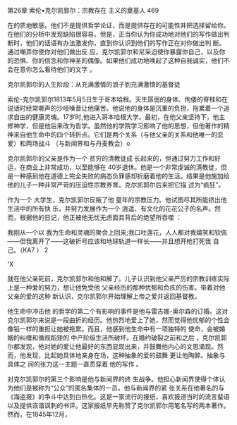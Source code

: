 第26章 索伦•克尔凯郭尔：宗教存在 主义的奠基人 469

在的质地敏感。他们不是提供哲学论证，而是提供存在的可能性并把选择留给你。在他们的分析中发现缺陷很容易。但是，正当你认为你成功地对他们的写作做出判 断时，他们的话语有办法激发你，直到你认识到他们的写作正在对你做出判 断。通过嘲弄你使你对他们做出反 应，克尔凯郭尔和尼采迫使你暴露你自己，以及你的恐惧、你的信念和你神圣的偶像。如果他们成功地唤起了这种自我诚实，他们不会在意你怎么看待他们的文字 。

克尔凯郭尔的人生阶段：从充满激情的浪子到充满激情的基督徒

索伦-克尔凯郭尔1813年5月5日生于哥本哈根。天生孱弱的身体、佝偻的脊柱和在说话时经常嘶声的沙哑嗓音让他痛苦。他说他的身体是沉重的负担，拖累着一个追求自由的健康灵魂。17岁时,他进入哥本哈根大学。最初，在他父亲坚持下，他主修神学，但是他后来改为哲学。虽然他的学院学习影响了他的思想，但他著作的精神来自他生命中的四个转折点。它们是两个关系（与他父亲的关系和他唯一的恋爱）和两场战斗 （与新闻界和与丹麦教会）o

克尔凯郭尔的父亲是作为一个 贫穷的清教徒成 长起来的，但通过努力工作和好运，在商业上非常成功，以至能够在 40岁退休。他是一个非常虔诚的清教徒，但是一种感到他在道德上完全失败的病态负罪感却折磨着他的生活。结果是他施加给他的儿子一种非常严苛的压迫性宗教养育。克尔凯郭尔后来把它描 述为“疯狂”。

作为一个 大学生，克尔凯郭尔反叛了他 童年的宗教压力。他试图尽其所能挤出他生活中的所有快 乐，并努力发展作为一个 逍遥、有文化的花花公子的名声。然而，根据他的日记，他正被他无忧无虑面具背后的绝望所吞噬 ：

我刚从一个以 我为生命和灵魂的聚会上回来;我口吐莲花，人人都对我嬉笑和钦佩——但我离开了——这破折号应该和地球轨道一样长——并且想开枪打死我 自己。（KA7 ） 2

'X

就在他父亲死前，克尔凯郭尔和他和解了。儿子认识到他父亲严厉的宗教训练实际上是一种爱的努力，想让他免受他 父亲经历的那种忧郁和负疚的伤害。带着对他父亲的爱的这种 新认识，克尔凯郭尔开始理解上帝之爱并返回基督教。

他生命中冲击他 的哲学的第二个有影响的事件是他与雷吉娜-奥尔森的订婚。这对克尔凯郭尔来说是一段曲折的经历。他热烈地爱上了她，然而觉得他忧郁的个性会像铅一样的重担让她被拖累。而且，他感到他生命中有一项独特的 使命，会被婚姻的纠缠和循规蹈矩的 中产阶级生活所破坏。在婚约破裂之前和之后 ，克尔凯郭尔都发现，他对她的爱让他最好的东西显现出来，并鼓舞他内心的文思涌现。然而，他发现，比起她具体地亲身在场，这种抽象的爱的鼓舞 更让他陶醉。抽象与具体之 间的张力这一主题一直贯穿着 他的写作 。

对克尔凯郭尔的第三个影响是他与新闻界的终 生战争。他担心新闻界使得个体认为他们是被称为“公众”的匿名集体的一员。他与新闻界的紧 张关系在他著名的与《海盗报》的争斗中达到白热化。这是一家流行的报纸，喜欢报道当时的流言蜚语以及提供诙谐讽刺的书评。这家报纸早先称赞了克尔凯郭尔用笔名写的两本著作。然而，在1845年12月，